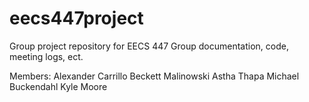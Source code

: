 # eecs447project

Group project repository for EECS 447
Group documentation, code, meeting logs, ect.

Members:
Alexander Carrillo
Beckett Malinowski
Astha Thapa
Michael Buckendahl
Kyle Moore
